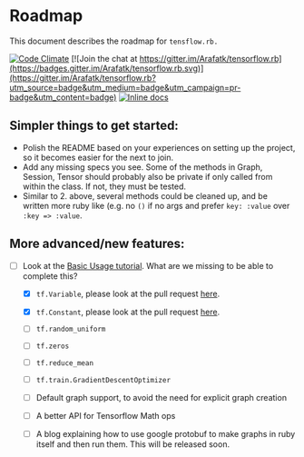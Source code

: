 # Roadmap

This document describes the roadmap for `tensflow.rb.`

[![Code Climate](https://codeclimate.com/github/Arafatk/tensorflow.rb/badges/gpa.svg)](https://codeclimate.com/github/Arafatk/tensorflow.rb)
[![Join the chat at https://gitter.im/Arafatk/tensorflow.rb](https://badges.gitter.im/Arafatk/tensorflow.rb.svg)](https://gitter.im/Arafatk/tensorflow.rb?utm_source=badge&utm_medium=badge&utm_campaign=pr-badge&utm_content=badge)
[![Inline docs](http://inch-ci.org/github/Arafatk/tensorflow.rb.svg?branch=master)](http://inch-ci.org/github/Arafatk/tensorflow.rb)

## Simpler things to get started:

- Polish the README based on your experiences on setting up the project, so it becomes easier for the next to join.
- Add any missing specs you see. Some of the methods in Graph, Session, Tensor should probably also be private if only called from within the class. If not, they must be tested.
- Similar to 2. above, several methods could be cleaned up, and be written more ruby like (e.g. no `()` if no args and prefer `key: :value` over `:key => :value`.

## More advanced/new features:

- [ ] Look at the [Basic Usage tutorial](https://www.tensorflow.org/versions/r0.9/get_started/index.html). What are we missing to be able to complete this?
  - [x] `tf.Variable`, please look at the pull request [here](https://github.com/Arafatk/tensorflow.rb/pull/32).
  - [x] `tf.Constant`, please look at the pull request [here](https://github.com/Arafatk/tensorflow.rb/pull/32).
  - [ ] `tf.random_uniform`
  - [ ] `tf.zeros`
  - [ ] `tf.reduce_mean`
  - [ ] `tf.train.GradientDescentOptimizer`
  - [ ] Default graph support, to avoid the need for explicit graph creation
  - [ ] A better API for Tensorflow Math ops
  - [ ] A blog explaining how to use google protobuf to make graphs in ruby itself and then run them. This will be released soon.

